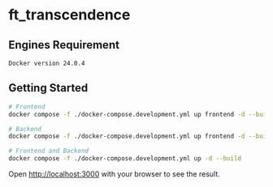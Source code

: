 # ft_transcendence

## Engines Requirement

`Docker version 24.0.4`

## Getting Started

```bash
# Frontend
docker compose -f ./docker-compose.development.yml up frontend -d --build

# Backend
docker compose -f ./docker-compose.development.yml up frontend -d --build

# Frontend and Backend
docker compose -f ./docker-compose.development.yml up -d --build
```

Open [http://localhost:3000](http://localhost:3000) with your browser to see the result.
